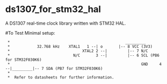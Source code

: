 # ds1307_for_stm32_hal
A DS1307 real-time clock library written with STM32 HAL.

#To Test
Minimal setup:
```
 *						          	 	        	 _________
 *		  	  32.768 kHz	XTAL1	1 --| o       |-- 8 VCC (3V3)
 *		  			    	      XTAL2	2 --|         |-- 7 N/C
 *			   	 	       	  N/C		3 --|         |-- 6 SCL (PB6 for STM32F030K6)
 *      													GND		4 --|_________|-- 7 SDA (PB7 for STM32F030K6)
 *
 *	Refer to datasheets for further information.
 ```
